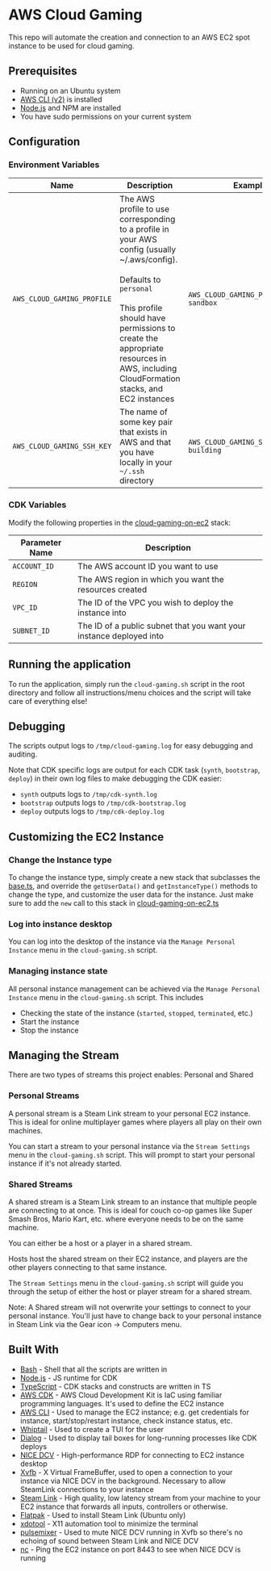 # AWS Cloud Gaming
This repo will automate the creation and connection to an AWS EC2 spot instance to be used for cloud gaming.

## Prerequisites

* Running on an Ubuntu system
* [AWS CLI (v2)](https://awscli.amazonaws.com/awscli-exe-linux-x86_64.zip) is installed
* [Node.js](https://linuxize.com/post/how-to-install-node-js-on-ubuntu-22-04/) and NPM are installed
* You have sudo permissions on your current system

## Configuration

### Environment Variables

| Name                       | Description                                                                                                                                                                                                                                                                  | Example                                  |
|----------------------------|------------------------------------------------------------------------------------------------------------------------------------------------------------------------------------------------------------------------------------------------------------------------------|------------------------------------------|
| `AWS_CLOUD_GAMING_PROFILE` | The AWS profile to use corresponding to a profile in your AWS config (usually ~/.aws/config).<br/><br/> Defaults to `personal`<br/><br/> This profile should have permissions to create the appropriate resources in AWS, including CloudFormation stacks, and EC2 instances | `AWS_CLOUD_GAMING_PROFILE=uber-sandbox`  |
| `AWS_CLOUD_GAMING_SSH_KEY` | The name of some key pair that exists in AWS and that you have locally in your `~/.ssh` directory                                                                                                                                                                            | `AWS_CLOUD_GAMING_SSH_KEY=team-building` |

### CDK Variables
Modify the following properties in the [cloud-gaming-on-ec2](cdk/bin/cloud-gaming-on-ec2.ts) stack:

| Parameter Name | Description                                                         |
|----------------|---------------------------------------------------------------------|
| `ACCOUNT_ID`   | The AWS account ID you want to use                                  |
| `REGION`       | The AWS region in which you want the resources created              |
| `VPC_ID`       | The ID of the VPC you wish to deploy the instance into              |
| `SUBNET_ID`    | The ID of a public subnet that you want your instance deployed into |

## Running the application
To run the application, simply run the `cloud-gaming.sh` script in the root directory and follow all instructions/menu choices and the script will take care of everything else!

## Debugging
The scripts output logs to `/tmp/cloud-gaming.log` for easy debugging and auditing.

Note that CDK specific logs are output for each CDK task (`synth`, `bootstrap`, `deploy`) in their own log files to make debugging the CDK easier:

* `synth` outputs logs to `/tmp/cdk-synth.log`
* `bootstrap` outputs logs to `/tmp/cdk-bootstrap.log`
* `deploy` outputs logs to `/tmp/cdk-deploy.log`

## Customizing the EC2 Instance

### Change the Instance type

To change the instance type, simply create a new stack that subclasses the [base.ts](cdk/lib/base.ts), and override the `getUserData()` and `getInstanceType()`
methods to change the type, and customize the user data for the instance. Just make sure to add the `new` call to this stack in [cloud-gaming-on-ec2.ts](cdk/bin/cloud-gaming-on-ec2.ts)

### Log into instance desktop

You can log into the desktop of the instance via the `Manage Personal Instance` menu in the `cloud-gaming.sh` script.

### Managing instance state

All personal instance management can be achieved via the `Manage Personal Instance` menu in the `cloud-gaming.sh` script.
This includes

* Checking the state of the instance (`started`, `stopped`, `terminated`, etc.)
* Start the instance
* Stop the instance

## Managing the Stream

There are two types of streams this project enables: Personal and Shared

### Personal Streams

A personal stream is a Steam Link stream to your personal EC2 instance. This is ideal for online multiplayer games where players all play on their own machines.

You can start a stream to your personal instance via the `Stream Settings` menu in the `cloud-gaming.sh` script. This will prompt to start your personal instance if it's not already started.

### Shared Streams

A shared stream is a Steam Link stream to an instance that multiple people are connecting to at once. This is ideal for couch co-op games like Super Smash Bros, Mario Kart, etc.
where everyone needs to be on the same machine.

You can either be a host or a player in a shared stream.

Hosts host the shared stream on their EC2 instance, and players are the other players connecting to that same instance.

The `Stream Settings` menu in the `cloud-gaming.sh` script will guide you through the setup of either the host or player stream for a shared stream.

Note: A Shared stream will not overwrite your settings to connect to your personal instance. You'll just have to change back to your personal instance in Steam Link via the Gear icon -> Computers menu.

## Built With
* [Bash](https://www.gnu.org/software/bash/) - Shell that all the scripts are written in
* [Node.js](https://nodejs.org/en/) - JS runtime for CDK
* [TypeScript](https://www.typescriptlang.org/) - CDK stacks and constructs are written in TS
* [AWS CDK](https://aws.amazon.com/cdk/) - AWS Cloud Development Kit is IaC using familiar programming languages. It's used to define the EC2 instance
* [AWS CLI](https://aws.amazon.com/cli/) - Used to manage the EC2 instance; e.g. get credentials for instance, start/stop/restart instance, check instance status, etc.
* [Whiptail](https://linux.die.net/man/1/whiptail) - Used to create a TUI for the user
* [Dialog](https://linux.die.net/man/1/dialog) - Used to display tail boxes for long-running processes like CDK deploys
* [NICE DCV](https://aws.amazon.com/hpc/dcv/) - High-performance RDP for connecting to EC2 instance desktop
* [Xvfb](https://www.x.org/archive/X11R7.6/doc/man/man1/Xvfb.1.xhtml) - X Virtual FrameBuffer, used to open a connection to your instance via NICE DCV in the background. Necessary to allow SteamLink connections to your instance
* [Steam Link](https://store.steampowered.com/app/353380/Steam_Link/) - High quality, low latency stream from your machine to your EC2 instance that forwards all inputs, controllers or otherwise.
* [Flatpak](https://flatpak.org/) - Used to install Steam Link (Ubuntu only)
* [xdotool](https://manpages.ubuntu.com/manpages/trusty/man1/xdotool.1.html) - X11 automation tool to minimize the terminal
* [pulsemixer](https://github.com/GeorgeFilipkin/pulsemixer) - Used to mute NICE DCV running in Xvfb so there's no echoing of sound between Steam Link and NICE DCV
* [nc](http://netcat.sourceforge.net/) - Ping the EC2 instance on port 8443 to see when NICE DCV is running